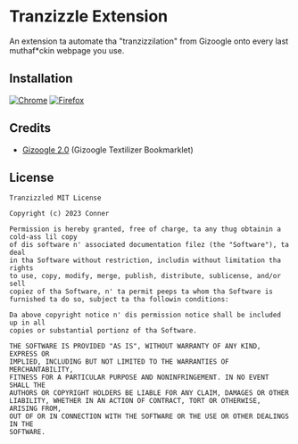 # Tranzizzle Extension
An extension ta automate tha "tranzizzilation" from Gizoogle onto every last muthaf*ckin webpage you use.

## Installation
[![Chrome](https://img.shields.io/badge/Chrome-273849?style=for-the-badge&logo=google-chrome&logoColor=3da37a)](about:blank/)
[![Firefox](https://img.shields.io/badge/Firefox-273849?style=for-the-badge&logo=firefox&logoColor=3da37a)](https://addons.mozilla.org/en-US/firefox/addon/gizoogle-tranzizzler/)

## Credits
- [Gizoogle 2.0](https://github.com/Gizoogle) (Gizoogle Textilizer Bookmarklet)

## License

```
Tranzizzled MIT License

Copyright (c) 2023 Conner

Permission is hereby granted, free of charge, ta any thug obtainin a cold-ass lil copy
of dis software n' associated documentation filez (the "Software"), ta deal
in tha Software without restriction, includin without limitation tha rights
to use, copy, modify, merge, publish, distribute, sublicense, and/or sell
copiez of tha Software, n' ta permit peeps ta whom tha Software is
furnished ta do so, subject ta tha followin conditions:

Da above copyright notice n' dis permission notice shall be included up in all
copies or substantial portionz of tha Software.

THE SOFTWARE IS PROVIDED "AS IS", WITHOUT WARRANTY OF ANY KIND, EXPRESS OR
IMPLIED, INCLUDING BUT NOT LIMITED TO THE WARRANTIES OF MERCHANTABILITY,
FITNESS FOR A PARTICULAR PURPOSE AND NONINFRINGEMENT. IN NO EVENT SHALL THE
AUTHORS OR COPYRIGHT HOLDERS BE LIABLE FOR ANY CLAIM, DAMAGES OR OTHER
LIABILITY, WHETHER IN AN ACTION OF CONTRACT, TORT OR OTHERWISE, ARISING FROM,
OUT OF OR IN CONNECTION WITH THE SOFTWARE OR THE USE OR OTHER DEALINGS IN THE
SOFTWARE.
```
